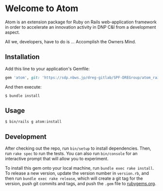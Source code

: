 # Welcome to Atom

Atom is an extension package for Ruby on Rails web-application framework in order to accelerate an innovation activity in DNP C&I from a development aspect.

All we, developers, have to do is ... Accomplish the Owners Mind.


## Installation

Add this line to your application's Gemfile:

```ruby
gem 'atom', git: 'https://sdp.nbws.jp/dreg-gitlab/SPF-DREGroup/atom_rails.git'
```

And then execute:

    $ bundle install


## Usage

    $ bin/rails g atom:install

## Development

After checking out the repo, run `bin/setup` to install dependencies. Then, run `rake spec` to run the tests. You can also run `bin/console` for an interactive prompt that will allow you to experiment.

To install this gem onto your local machine, run `bundle exec rake install`. To release a new version, update the version number in `version.rb`, and then run `bundle exec rake release`, which will create a git tag for the version, push git commits and tags, and push the `.gem` file to [rubygems.org](https://rubygems.org).